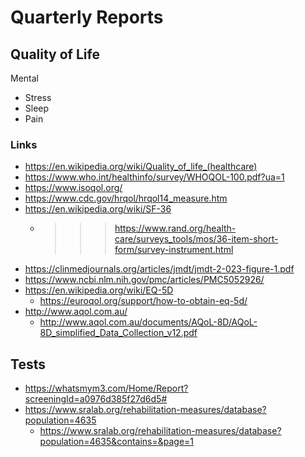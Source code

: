 # Quarterly Reports


## Quality of Life

Mental

* Stress
* Sleep
* Pain

### Links

* https://en.wikipedia.org/wiki/Quality_of_life_(healthcare)
* https://www.who.int/healthinfo/survey/WHOQOL-100.pdf?ua=1
* https://www.isoqol.org/
* https://www.cdc.gov/hrqol/hrqol14_measure.htm
* https://en.wikipedia.org/wiki/SF-36
  * >>> https://www.rand.org/health-care/surveys_tools/mos/36-item-short-form/survey-instrument.html
* https://clinmedjournals.org/articles/jmdt/jmdt-2-023-figure-1.pdf
* https://www.ncbi.nlm.nih.gov/pmc/articles/PMC5052926/
* https://en.wikipedia.org/wiki/EQ-5D
  * https://euroqol.org/support/how-to-obtain-eq-5d/
* http://www.aqol.com.au/
  * http://www.aqol.com.au/documents/AQoL-8D/AQoL-8D_simplified_Data_Collection_v12.pdf


## Tests

* https://whatsmym3.com/Home/Report?screeningId=a0976d385f27d6d5#
* https://www.sralab.org/rehabilitation-measures/database?population=4635
  * https://www.sralab.org/rehabilitation-measures/database?population=4635&contains=&page=1
